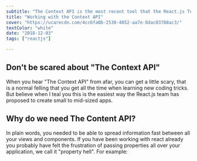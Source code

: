 ```yaml
---
subtitle: "The Context API is the most recent tool that the React.js Team has made available to handle your application data flow. It is the perfect companion for building small to mid-sized applications"
title: "Working with the Context API"
cover: "https://ucarecdn.com/4cc6fa0b-2530-4052-aa7e-8dac03788ac3/"
textColor: "white"
date: "2018-12-03"
tags: ["reactjs"]

---
```


## Don't be scared about "The Context API"

When you hear "The Context API" from afar, you can get a little scary, that is a normal felling that you get all the time when learning new coding tricks. But believe when I teal you this is the easiest way the React.js team has proposed to create small to mid-sized apps.

## Why do we need The Content API?

In plain words, you needed to be able to spread information fast between all your views and components. If you have been working with react already you probably have felt the frustration of passing properties all over your application, we call it "property hell". For example:
<!--stackedit_data:
eyJoaXN0b3J5IjpbLTIwNTIwNjUzNTddfQ==
-->